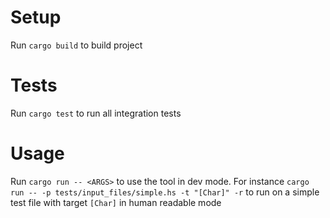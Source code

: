 # Setup
Run `cargo build` to build project

# Tests
Run `cargo test` to run all integration tests

# Usage
Run `cargo run -- <ARGS>` to use the tool in dev mode. For instance `cargo run -- -p
tests/input_files/simple.hs -t "[Char]" -r` to run on a simple test file with target
`[Char]` in human readable mode
